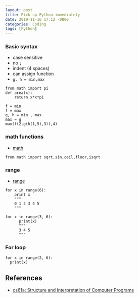 ```yaml
---
layout: post
title: Pick up Python immediately
date: 2019-11-16 17:12 -0800
categories: Coding
tags: [Python]
---
```


### Basic syntax
* case sensitive
* no `;`
* indent (4 spaces)
* can assign function
* `g, h = min,max`

```
from math import pi
def area(x):
    return x*x*pi
```

```
f = min
f = max
g, h = min , max
max = g
max(f(2,g(h(1,5),3)),4)
```

### math functions
- [math](https://docs.python.org/3/library/math.html)
```
from math import sqrt,sin,ceil,floor,isqrt
```

### range
- [range](https://www.w3schools.com/python/ref_func_range.asp)
```
for x in range(6):
    print x
    """
    0 1 2 3 4 5
    """

for x in range(3, 6):
      print(x)
      """
      3 4 5
      """
```

### For loop
```
for x in range(2, 6):
  print(x)
```



## References
- [cs61a: Structure and Interpretation of Computer Programs](https://cs61a.org)
